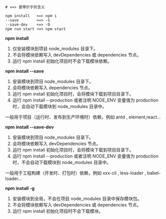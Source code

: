 ```
# <=> 是等价于的含义

npm install   <=> npm i
--save        <=> -S     
--save-dev    <=> -D 
npm run start <=> npm start
```

**npm install**

1. 仅安装模块到项目 node_modules 目录下。
2. 不会将模块依赖写入 devDependencies 或 dependencies 节点。
3. 运行 npm install 初始化项目时不会下载模块依赖。

**npm install --save**

1. 安装模块到项目 node_modules 目录下。
2. 会将模块依赖写入 dependencies 节点。
3. 运行 npm install 初始化项目时，会将模块下载到项目目录下。
4. 运行 npm install --production 或者注明 NODE_ENV 变量值为 production 时，会自动下载模块到 node_modules 目录中。

一般用于项目（运行时、发布到生产环境时）依赖，例如 antd , element,react...

**npm install --save-dev**

1. 安装模块到项目 node_modules 目录下。
2. 会将模块依赖写入 devDependencies 节点。
3. 运行 npm install 初始化项目时，会将模块下载到项目目录下。
4. 运行 npm install --production 或者注明 NODE_ENV 变量值为 production 时，不会自动下载模块到 node_modules 目录中。

一般用于工程构建（开发时、打包时）依赖，例如 xxx-cli , less-loader , babel-loader...

**npm install -g**

1. 安装模块到全局，不会在项目 node_modules 目录中保存模块包。
2. 不会将模块依赖写入 devDependencies 或 dependencies 节点。
3. 运行 npm install 初始化项目时不会下载模块。



